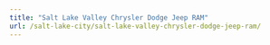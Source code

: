 ```yaml
---
title: "Salt Lake Valley Chrysler Dodge Jeep RAM"
url: /salt-lake-city/salt-lake-valley-chrysler-dodge-jeep-ram/
---
```

